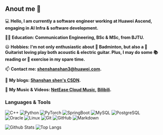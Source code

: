 <!--
**shen-shanshan/shen-shanshan** is a ✨ _special_ ✨ repository because its `README.md` (this file) appears on your GitHub profile.

Here are some ideas to get you started:

- 🔭 I’m currently working on ...
- 🌱 I’m currently learning ...
- 👯 I’m looking to collaborate on ...
- 🤔 I’m looking for help with ...
- 💬 Ask me about ...
- 📫 How to reach me: ...
- 😄 Pronouns: ...
- ⚡ Fun fact: ...
-->

## Anout me 👋

💻 **Hello, I am currently a software engineer working at Huawei Ascend, engaging in AI Infra & software development.**

👨‍🎓 **Education: Communication Engineering, BSc & MSc, from BJTU.**

😃 **Hobbies: I'm not only enthusiastic about 🏸 Badminton, but also a 🎸 Guitarist loving play both acoustic & electric guitar. Plus, I may do some 📚 reading or 💪 exercise in my spare time.**

📫 **Contact me: [shenshanshan3@huawei.com](shenshanshan3@huawei.com).**

📜 **My blogs: [Shanshan shen's CSDN](https://blog.csdn.net/weixin_44162047?type=blog).**

🎵 **My Music & Videos: [NetEase Cloud Music](https://music.163.com/#/artist?id=62054947), [Bilibili](https://space.bilibili.com/14112152?spm_id_from=333.1007.0.0).**

### Languages & Tools

![C++](https://img.shields.io/badge/-C++-333333?style=flat-square&logo=cplusplus)
![Python](https://img.shields.io/badge/-Python-333333?style=flat-square&logo=Python)
![PyTorch](https://img.shields.io/badge/-PyTorch-333333?style=flat-square&logo=PyTorch)
![SpringBoot](https://img.shields.io/badge/-SpringBoot-333333?style=flat-square&logo=springboot)
![MySQL](https://img.shields.io/badge/-MySQL-333333?style=flat-square&logo=mysql)
![PostgreSQL](https://img.shields.io/badge/-PostgreSQL-333333?style=flat-square&logo=postgresql)
![Oracle](https://img.shields.io/badge/-Oracle-333333?style=flat-square&logo=oracle)
![Linux](https://img.shields.io/badge/-Linux-333333?style=flat&logo=Linux&logoColor=FCC624)
![Git](https://img.shields.io/badge/-Git-333333?style=flat-square&logo=git)
![GitHub](https://img.shields.io/badge/-GitHub-333333?style=flat-square&logo=github)
![Markdown](https://img.shields.io/badge/-Markdown-333333?style=flat&logo=markdown)

![Github Stats](https://github-readme-stats.vercel.app/api?username=shen-shanshan&count_private=true&show_icons=true&include_all_commits=true)
![Top Langs](https://github-readme-stats.vercel.app/api/top-langs/?username=shen-shanshan&hide=TeX&layout=compact)
